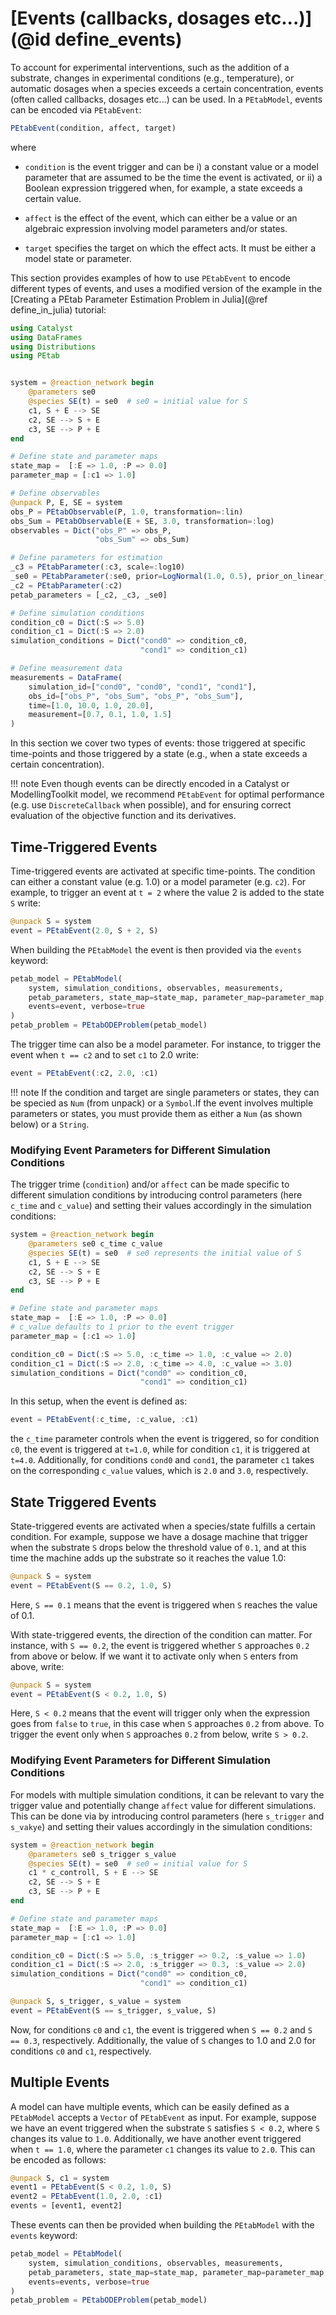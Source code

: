 # [Events (callbacks, dosages etc...)](@id define_events)

To account for experimental interventions, such as the addition of a substrate, changes in experimental conditions (e.g., temperature), or automatic dosages when a species exceeds a certain concentration, events (often called callbacks, dosages etc...) can be used. In a `PEtabModel`, events can be encoded via `PEtabEvent`:

```julia
PEtabEvent(condition, affect, target)
```

where

- `condition` is the event trigger and can be i) a constant value or a model parameter that are assumed to be the time the event is activated, or ii) a Boolean expression triggered when, for example, a state exceeds a certain value.

- `affect` is the effect of the event, which can either be a value or an algebraic expression involving model parameters and/or states.

- `target` specifies the target on which the effect acts. It must be either a model state or parameter.

This section provides examples of how to use `PEtabEvent` to encode different types of events, and uses a modified version of the example in the [Creating a PEtab Parameter Estimation Problem in Julia](@ref define_in_julia) tutorial:

```julia
using Catalyst
using DataFrames
using Distributions
using PEtab


system = @reaction_network begin
    @parameters se0
    @species SE(t) = se0  # se0 = initial value for S
    c1, S + E --> SE
    c2, SE --> S + E
    c3, SE --> P + E
end

# Define state and parameter maps
state_map =  [:E => 1.0, :P => 0.0]
parameter_map = [:c1 => 1.0]

# Define observables
@unpack P, E, SE = system
obs_P = PEtabObservable(P, 1.0, transformation=:lin)
obs_Sum = PEtabObservable(E + SE, 3.0, transformation=:log)
observables = Dict("obs_P" => obs_P,
                   "obs_Sum" => obs_Sum)

# Define parameters for estimation
_c3 = PEtabParameter(:c3, scale=:log10)
_se0 = PEtabParameter(:se0, prior=LogNormal(1.0, 0.5), prior_on_linear_scale=true)
_c2 = PEtabParameter(:c2)
petab_parameters = [_c2, _c3, _se0]

# Define simulation conditions
condition_c0 = Dict(:S => 5.0)
condition_c1 = Dict(:S => 2.0)
simulation_conditions = Dict("cond0" => condition_c0,
                             "cond1" => condition_c1)

# Define measurement data
measurements = DataFrame(
    simulation_id=["cond0", "cond0", "cond1", "cond1"],
    obs_id=["obs_P", "obs_Sum", "obs_P", "obs_Sum"],
    time=[1.0, 10.0, 1.0, 20.0],
    measurement=[0.7, 0.1, 1.0, 1.5]
)
```

In this section we cover two types of events: those triggered at specific time-points and those triggered by a state (e.g., when a state exceeds a certain concentration).

!!! note
    Even though events can be directly encoded in a Catalyst or ModellingToolkit model, we recommend `PEtabEvent` for optimal performance (e.g. use `DiscreteCallback` when possible), and for ensuring correct evaluation of the objective function and its derivatives.

## Time-Triggered Events

Time-triggered events are activated at specific time-points. The condition can either a constant value (e.g. 1.0) or a model parameter (e.g. `c2`). For example, to trigger an event at `t = 2` where the value 2 is added to the state `S` write:

```julia
@unpack S = system
event = PEtabEvent(2.0, S + 2, S)
```

When building the `PEtabModel` the event is then provided via the `events` keyword:

```julia
petab_model = PEtabModel(
    system, simulation_conditions, observables, measurements,
    petab_parameters, state_map=state_map, parameter_map=parameter_map,
    events=event, verbose=true
)
petab_problem = PEtabODEProblem(petab_model)
```

The trigger time can also be a model parameter. For instance, to trigger the event when `t == c2` and to set `c1` to 2.0 write:

```julia
event = PEtabEvent(:c2, 2.0, :c1)
```

!!! note
    If the condition and target are single parameters or states, they can be specied as `Num` (from unpack) or a `Symbol`.If the event involves multiple parameters or states, you must provide them as either a `Num` (as shown below) or a `String`.

### Modifying Event Parameters for Different Simulation Conditions

The trigger trime (`condition`) and/or `affect` can be made specific to different simulation conditions by introducing control parameters (here `c_time` and `c_value`) and setting their values accordingly in the simulation conditions:

```julia
system = @reaction_network begin
    @parameters se0 c_time c_value
    @species SE(t) = se0  # se0 represents the initial value of S
    c1, S + E --> SE
    c2, SE --> S + E
    c3, SE --> P + E
end

# Define state and parameter maps
state_map =  [:E => 1.0, :P => 0.0]
# c_value defaults to 1 prior to the event trigger
parameter_map = [:c1 => 1.0]

condition_c0 = Dict(:S => 5.0, :c_time => 1.0, :c_value => 2.0)
condition_c1 = Dict(:S => 2.0, :c_time => 4.0, :c_value => 3.0)
simulation_conditions = Dict("cond0" => condition_c0,
                             "cond1" => condition_c1)
```

In this setup, when the event is defined as:

```julia
event = PEtabEvent(:c_time, :c_value, :c1)
```

the `c_time` parameter controls when the event is triggered, so for condition `c0`, the event is triggered at `t=1.0`, while for condition `c1`, it is triggered at `t=4.0`. Additionally, for conditions `cond0` and `cond1`, the parameter `c1` takes on the corresponding `c_value` values, which is `2.0` and `3.0`, respectively.

## State Triggered Events

State-triggered events are activated when a species/state fulfills a certain condition. For example, suppose we have a dosage machine that trigger when the substrate `S` drops below the threshold value of `0.1`, and at this time the machine adds up the substrate so it reaches the value 1.0:

```julia
@unpack S = system
event = PEtabEvent(S == 0.2, 1.0, S)
```

Here, `S == 0.1` means that the event is triggered when `S` reaches the value of 0.1.

With state-triggered events, the direction of the condition can matter. For instance, with `S == 0.2`, the event is triggered whether `S` approaches `0.2` from above or below. If we want it to activate only when `S` enters from above, write:

```julia
@unpack S = system
event = PEtabEvent(S < 0.2, 1.0, S)
```

Here, `S < 0.2` means that the event will trigger only when the expression goes from `false` to `true`, in this case when `S` approaches `0.2` from above. To trigger the event only when `S` approaches `0.2` from below, write `S > 0.2`.

### Modifying Event Parameters for Different Simulation Conditions

For models with multiple simulation conditions, it can be relevant to vary the trigger value and potentially change `affect` value for different simulations. This can be done via by introducing control parameters (here `s_trigger` and `s_vakye`) and setting their values accordingly in the simulation conditions:

```julia
system = @reaction_network begin
    @parameters se0 s_trigger s_value
    @species SE(t) = se0  # se0 = initial value for S
    c1 * c_controll, S + E --> SE
    c2, SE --> S + E
    c3, SE --> P + E
end

# Define state and parameter maps
state_map =  [:E => 1.0, :P => 0.0]
parameter_map = [:c1 => 1.0]

condition_c0 = Dict(:S => 5.0, :s_trigger => 0.2, :s_value => 1.0)
condition_c1 = Dict(:S => 2.0, :s_trigger => 0.3, :s_value => 2.0)
simulation_conditions = Dict("cond0" => condition_c0,
                             "cond1" => condition_c1)

@unpack S, s_trigger, s_value = system
event = PEtabEvent(S == s_trigger, s_value, S)
```

Now, for conditions `c0` and `c1`, the event is triggered when `S == 0.2` and `S == 0.3`, respectively. Additionally, the value of `S` changes to 1.0 and 2.0 for conditions `c0` and `c1`, respectively.

## Multiple Events

A model can have multiple events, which can be easily defined as a `PEtabModel` accepts a `Vector` of `PEtabEvent` as input. For example, suppose we have an event triggered when the substrate `S` satisfies `S < 0.2`, where `S` changes its value to `1.0`. Additionally, we have another event triggered when `t == 1.0`, where the parameter `c1` changes its value to `2.0`. This can be encoded as follows:

```julia
@unpack S, c1 = system
event1 = PEtabEvent(S < 0.2, 1.0, S)
event2 = PEtabEvent(1.0, 2.0, :c1)
events = [event1, event2]
```

These events can then be provided when building the `PEtabModel` with the `events` keyword:

```julia
petab_model = PEtabModel(
    system, simulation_conditions, observables, measurements,
    petab_parameters, state_map=state_map, parameter_map=parameter_map,
    events=events, verbose=true
)
petab_problem = PEtabODEProblem(petab_model)
```